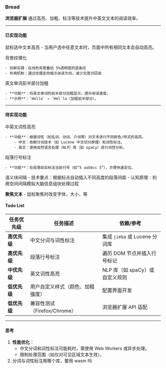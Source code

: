 ### **Bread**

**浏览器扩展**
通过高亮、加粗、标注等技术提升中英文文本的阅读效率。

---

#### **已实现功能**

鼠标选中文本高亮 - 当用户选中任意文本时，页面中所有相同文本会自动高亮。

背景纹理化

    - 创新实践：在纯色背景叠加 5%透明度的竖条纹
    - 作用机制：通过纹理走向暗示阅读方向，减少无意识回读

英文单词前半部分加粗

    - **功能**：将英文单词的前半部分加粗显示，提升阅读速度。
    - **示例**：`Hello` → `Hel`lo（加粗前半部分）。

---

#### **待实现功能**

中英文词性高亮

    - **功能**：根据词性（如名词、动词、介词等）对文本进行不同颜色/样式的高亮。
        - 中文：依赖分词技术（如 Lucene 中文切分原理）和词性标注。
        - 英文：使用自然语言处理（NLP）库（如 spaCy）进行词性分析。

段落行号标注

    - **功能**：在段落前后标注当前行号（如“5 aabbcc 5”），方便快速定位。

语义块间隔 - 技术要点：根据标点自动插入不同高度的段落间距 - 认知原理：利用空间间隔模拟大脑信息组块处理过程

**聚焦文本** - 鼠标聚焦时改变字体，大小，等

#### **Todo List**

| **任务优先级** | **任务描述**                     | **依赖/参考**                  |
| -------------- | -------------------------------- | ------------------------------ |
| **高优先级**   | 中文分词与词性标注               | 集成 `jieba` 或 Lucene 分词库  |
| **高优先级**   | 段落行号标注                     | 遍历 DOM 节点并插入行号标记    |
| **中优先级**   | 英文词性高亮                     | NLP 库（如 spaCy）或自定义规则 |
| **低优先级**   | 用户自定义样式（颜色、加粗强度） | 配置界面开发                   |
| **低优先级**   | 兼容性测试（Firefox/Chrome）     | 浏览器扩展 API 适配            |

---

#### **思考**

1. **性能优化**：
    - 中文分词和词性标注可能耗时，需使用 Web Workers 或异步处理。
    - 限制处理范围（如仅对可见区域文本生效）。
2. 分词与词性标注用哪个库，要用 wasm 吗
